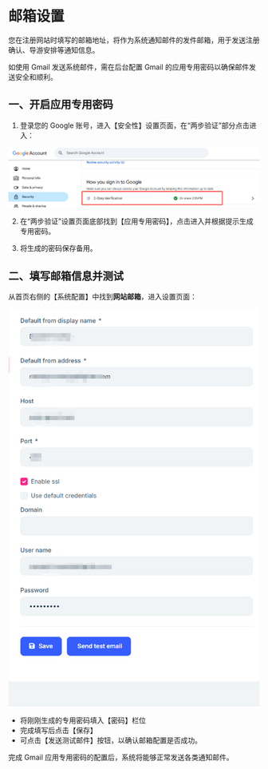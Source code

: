 # 邮箱设置

您在注册网站时填写的邮箱地址，将作为系统通知邮件的发件邮箱，用于发送注册确认、导游安排等通知信息。

如使用 Gmail 发送系统邮件，需在后台配置 Gmail 的应用专用密码以确保邮件发送安全和顺利。

## 一、开启应用专用密码

1. 登录您的 Google 账号，进入【安全性】设置页面，在“两步验证”部分点击进入：

![两步验证](images/2-Step.png)

2. 在“两步验证”设置页面底部找到【应用专用密码】，点击进入并根据提示生成专用密码。

3. 将生成的密码保存备用。

## 二、填写邮箱信息并测试

从首页右侧的【系统配置】中找到**网站邮箱**，进入设置页面：

![邮箱信息](images/Email-Seting.jpg)

- 将刚刚生成的专用密码填入【密码】栏位
- 完成填写后点击【保存】
- 可点击【发送测试邮件】按钮，以确认邮箱配置是否成功。

完成 Gmail 应用专用密码的配置后，系统将能够正常发送各类通知邮件。
